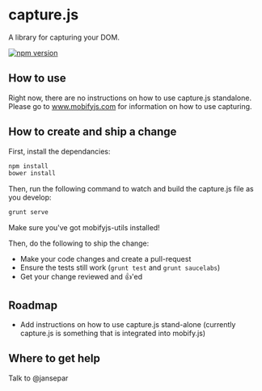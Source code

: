 # capture.js

A library for capturing your DOM.

[![npm version](https://badge.fury.io/js/mobify-capturejs.svg)](http://badge.fury.io/js/mobify-capturejs)

## How to use

Right now, there are no instructions on how to use capture.js standalone. Please
go to www.mobifyjs.com for information on how to use capturing.

## How to create and ship a change

First, install the dependancies:

```bash
npm install
bower install
```

Then, run the following command to watch and build the capture.js file as you
develop:

```bash
grunt serve
```

Make sure you've got mobifyjs-utils installed!

Then, do the following to ship the change:

* Make your code changes and create a pull-request
* Ensure the tests still work (`grunt test` and `grunt saucelabs`)
* Get your change reviewed and :+1:'ed

## Roadmap

- Add instructions on how to use capture.js stand-alone (currently
  capture.js is something that is integrated into mobify.js)

## Where to get help

Talk to @jansepar
